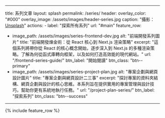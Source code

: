 
---
title: 系列文章
layout: splash
permalink: /series/
header:
  overlay_color: "#000"
  overlay_image: /assets/images/header-series.jpg
  caption: "攝影：[Unsplash](https://unsplash.com)"
  actions:
    - label: "探索所有系列"
      url: "#main"
feature_row:
  - image_path: /assets/images/series-frontend-dev.jpg
    alt: "前端開發系列圖片"
    title: "前端開發煉金術：從 React 核心到 Next.js 渲染策略"
    excerpt: "這個系列將帶你從 React 的核心概念開始，逐步深入到 Next.js 的多種渲染策略。了解為何從函式庫轉向框架，以及如何打造高效能的現代網站。"
    url: "/frontend-series-guide/"
    btn_label: "開始閱讀"
    btn_class: "btn--primary"
  - image_path: /assets/images/series-project-plan.jpg
    alt: "專案企劃與網頁設計圖片"
    title: "專案企劃與網頁設計二三事"
    excerpt: "探討專案的資料夾結構、網頁企劃與設計的核心思維。本系列旨在提供實用的專案管理與設計技巧，幫助你更有系統地執行任務。"
    url: "/project-plan-series/"
    btn_label: "探索系列"
    btn_class: "btn--success"
---

<div id="main">
  {% include feature_row %}
</div>

